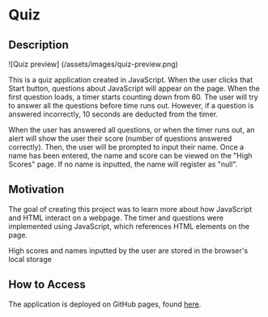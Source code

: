 # Quiz

## Description

![Quiz preview] (/assets/images/quiz-preview.png)

This is a quiz application created in JavaScript. When the user clicks that Start button, questions about JavaScript will appear on the page. When the first question loads, a timer starts counting down from 60. The user will try to answer all the questions before time runs out. However, if a question is answered incorrectly, 10 seconds are deducted from the timer.

When the user has answered all questions, or when the timer runs out, an alert will show the user their score (number of questions answered correctly). Then, the user will be prompted to input their name. Once a name has been entered, the name and score can be viewed on the "High Scores" page. If no name is inputted, the name will register as "null".

## Motivation

The goal of creating this project was to learn more about how JavaScript and HTML interact on a webpage. The timer and questions were implemented using JavaScript, which references HTML elements on the page.

High scores and names inputted by the user are stored in the browser's local storage

## How to Access

The application is deployed on GitHub pages, found [here](https://ksdevinney.github.io/automatic-broccoli/).


